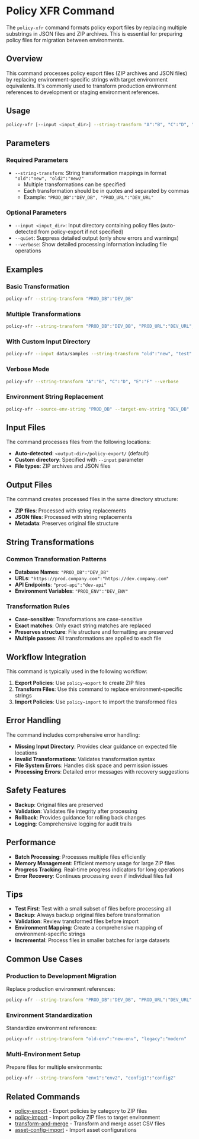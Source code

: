 # Policy XFR Command

The `policy-xfr` command formats policy export files by replacing multiple substrings in JSON files and ZIP archives. This is essential for preparing policy files for migration between environments.

## Overview

This command processes policy export files (ZIP archives and JSON files) by replacing environment-specific strings with target environment equivalents. It's commonly used to transform production environment references to development or staging environment references.

## Usage

```bash
policy-xfr [--input <input_dir>] --string-transform "A":"B", "C":"D", "E":"F" [options]
```

## Parameters

### Required Parameters

- `--string-transform`: String transformation mappings in format `"old":"new", "old2":"new2"`
  - Multiple transformations can be specified
  - Each transformation should be in quotes and separated by commas
  - Example: `"PROD_DB":"DEV_DB", "PROD_URL":"DEV_URL"`

### Optional Parameters

- `--input <input_dir>`: Input directory containing policy files (auto-detected from policy-export if not specified)
- `--quiet`: Suppress detailed output (only show errors and warnings)
- `--verbose`: Show detailed processing information including file operations

## Examples

### Basic Transformation

```bash
policy-xfr --string-transform "PROD_DB":"DEV_DB"
```

### Multiple Transformations

```bash
policy-xfr --string-transform "PROD_DB":"DEV_DB", "PROD_URL":"DEV_URL", "PROD_API":"DEV_API"
```

### With Custom Input Directory

```bash
policy-xfr --input data/samples --string-transform "old":"new", "test":"prod"
```

### Verbose Mode

```bash
policy-xfr --string-transform "A":"B", "C":"D", "E":"F" --verbose
```

### Environment String Replacement

```bash
policy-xfr --source-env-string "PROD_DB" --target-env-string "DEV_DB"
```

## Input Files

The command processes files from the following locations:

- **Auto-detected**: `<output-dir>/policy-export/` (default)
- **Custom directory**: Specified with `--input` parameter
- **File types**: ZIP archives and JSON files

## Output Files

The command creates processed files in the same directory structure:

- **ZIP files**: Processed with string replacements
- **JSON files**: Processed with string replacements
- **Metadata**: Preserves original file structure

## String Transformations

### Common Transformation Patterns

- **Database Names**: `"PROD_DB":"DEV_DB"`
- **URLs**: `"https://prod.company.com":"https://dev.company.com"`
- **API Endpoints**: `"prod-api":"dev-api"`
- **Environment Variables**: `"PROD_ENV":"DEV_ENV"`

### Transformation Rules

- **Case-sensitive**: Transformations are case-sensitive
- **Exact matches**: Only exact string matches are replaced
- **Preserves structure**: File structure and formatting are preserved
- **Multiple passes**: All transformations are applied to each file

## Workflow Integration

This command is typically used in the following workflow:

1. **Export Policies**: Use `policy-export` to create ZIP files
2. **Transform Files**: Use this command to replace environment-specific strings
3. **Import Policies**: Use `policy-import` to import the transformed files

## Error Handling

The command includes comprehensive error handling:

- **Missing Input Directory**: Provides clear guidance on expected file locations
- **Invalid Transformations**: Validates transformation syntax
- **File System Errors**: Handles disk space and permission issues
- **Processing Errors**: Detailed error messages with recovery suggestions

## Safety Features

- **Backup**: Original files are preserved
- **Validation**: Validates file integrity after processing
- **Rollback**: Provides guidance for rolling back changes
- **Logging**: Comprehensive logging for audit trails

## Performance

- **Batch Processing**: Processes multiple files efficiently
- **Memory Management**: Efficient memory usage for large ZIP files
- **Progress Tracking**: Real-time progress indicators for long operations
- **Error Recovery**: Continues processing even if individual files fail

## Tips

- **Test First**: Test with a small subset of files before processing all
- **Backup**: Always backup original files before transformation
- **Validation**: Review transformed files before import
- **Environment Mapping**: Create a comprehensive mapping of environment-specific strings
- **Incremental**: Process files in smaller batches for large datasets

## Common Use Cases

### Production to Development Migration
Replace production environment references:
```bash
policy-xfr --string-transform "PROD_DB":"DEV_DB", "PROD_URL":"DEV_URL"
```

### Environment Standardization
Standardize environment references:
```bash
policy-xfr --string-transform "old-env":"new-env", "legacy":"modern"
```

### Multi-Environment Setup
Prepare files for multiple environments:
```bash
policy-xfr --string-transform "env1":"env2", "config1":"config2"
```

## Related Commands

- [policy-export](policy-export.md) - Export policies by category to ZIP files
- [policy-import](policy-import.md) - Import policy ZIP files to target environment
- [transform-and-merge](transform-and-merge.md) - Transform and merge asset CSV files
- [asset-config-import](asset-config-import.md) - Import asset configurations 